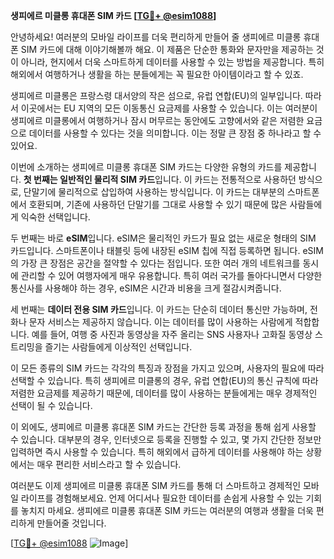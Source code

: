 **생피에르 미클롱 휴대폰 SIM 카드 [[TG💪+ @esim1088](https://t.me/s/esim1088)]**

안녕하세요! 여러분의 모바일 라이프를 더욱 편리하게 만들어 줄 생피에르 미클롱 휴대폰 SIM 카드에 대해 이야기해볼까 해요. 이 제품은 단순한 통화와 문자만을 제공하는 것이 아니라, 현지에서 더욱 스마트하게 데이터를 사용할 수 있는 방법을 제공합니다. 특히 해외에서 여행하거나 생활을 하는 분들에게는 꼭 필요한 아이템이라고 할 수 있죠.

생피에르 미클롱은 프랑스령 대서양의 작은 섬으로, 유럽 연합(EU)의 일부입니다. 따라서 이곳에서는 EU 지역의 모든 이동통신 요금제를 사용할 수 있습니다. 이는 여러분이 생피에르 미클롱에서 여행하거나 잠시 머무르는 동안에도 고향에서와 같은 저렴한 요금으로 데이터를 사용할 수 있다는 것을 의미합니다. 이는 정말 큰 장점 중 하나라고 할 수 있어요.

이번에 소개하는 생피에르 미클롱 휴대폰 SIM 카드는 다양한 유형의 카드를 제공합니다. **첫 번째는 일반적인 물리적 SIM 카드**입니다. 이 카드는 전통적으로 사용하던 방식으로, 단말기에 물리적으로 삽입하여 사용하는 방식입니다. 이 카드는 대부분의 스마트폰에서 호환되며, 기존에 사용하던 단말기를 그대로 사용할 수 있기 때문에 많은 사람들에게 익숙한 선택입니다.

두 번째는 바로 **eSIM**입니다. eSIM은 물리적인 카드가 필요 없는 새로운 형태의 SIM 카드입니다. 스마트폰이나 태블릿 등에 내장된 eSIM 칩에 직접 등록하면 됩니다. eSIM의 가장 큰 장점은 공간을 절약할 수 있다는 점입니다. 또한 여러 개의 네트워크를 동시에 관리할 수 있어 여행자에게 매우 유용합니다. 특히 여러 국가를 돌아다니면서 다양한 통신사를 사용해야 하는 경우, eSIM은 시간과 비용을 크게 절감시켜줍니다.

세 번째는 **데이터 전용 SIM 카드**입니다. 이 카드는 단순히 데이터 통신만 가능하며, 전화나 문자 서비스는 제공하지 않습니다. 이는 데이터를 많이 사용하는 사람에게 적합합니다. 예를 들어, 여행 중 사진과 동영상을 자주 올리는 SNS 사용자나 고화질 동영상 스트리밍을 즐기는 사람들에게 이상적인 선택입니다.

이 모든 종류의 SIM 카드는 각각의 특징과 장점을 가지고 있으며, 사용자의 필요에 따라 선택할 수 있습니다. 특히 생피에르 미클롱의 경우, 유럽 연합(EU)의 통신 규칙에 따라 저렴한 요금제를 제공하기 때문에, 데이터를 많이 사용하는 분들에게는 매우 경제적인 선택이 될 수 있습니다.

이 외에도, 생피에르 미클롱 휴대폰 SIM 카드는 간단한 등록 과정을 통해 쉽게 사용할 수 있습니다. 대부분의 경우, 인터넷으로 등록을 진행할 수 있고, 몇 가지 간단한 정보만 입력하면 즉시 사용할 수 있습니다. 특히 해외에서 급하게 데이터를 사용해야 하는 상황에서는 매우 편리한 서비스라고 할 수 있습니다.

여러분도 이제 생피에르 미클롱 휴대폰 SIM 카드를 통해 더 스마트하고 경제적인 모바일 라이프를 경험해보세요. 언제 어디서나 필요한 데이터를 손쉽게 사용할 수 있는 기회를 놓치지 마세요. 생피에르 미클롱 휴대폰 SIM 카드는 여러분의 여행과 생활을 더욱 편리하게 만들어줄 것입니다.

[[TG💪+ @esim1088](https://t.me/s/esim1088) ![Image](https://i.postimg.cc/Y0z9fWf4/image.png)]